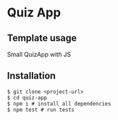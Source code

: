 # Quiz App

## Template usage

Small QuizApp with JS

## Installation

```shell
$ git clone <project-url>
$ cd quiz-app
$ npm i # install all dependencies
$ npm test # run tests
```

